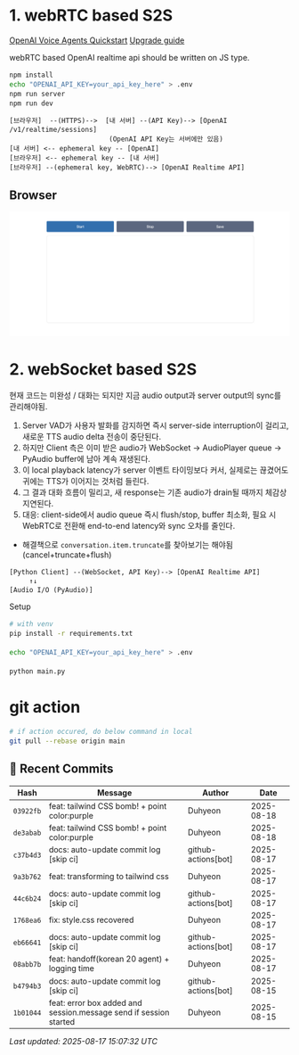 # 1. webRTC based S2S

[OpenAI Voice Agents Quickstart](https://openai.github.io/openai-agents-js/guides/voice-agents/quickstart/)
[Upgrade guide](https://openai.github.io/openai-agents-js/guides/voice-agents/build/)

webRTC based OpenAI realtime api should be written on JS type.

```bash
npm install
echo "OPENAI_API_KEY=your_api_key_here" > .env
npm run server
npm run dev
```

```text
[브라우저]  --(HTTPS)-->  [내 서버] --(API Key)--> [OpenAI /v1/realtime/sessions]
                         (OpenAI API Key는 서버에만 있음)
[내 서버] <-- ephemeral key -- [OpenAI]
[브라우저] <-- ephemeral key -- [내 서버]
[브라우저] --(ephemeral key, WebRTC)--> [OpenAI Realtime API]
```

## Browser
![alt text](assets/webrtc_web.png)

# 2. webSocket based S2S

현재 코드는 미완성 / 대화는 되지만 지금 audio output과 server output의 sync를 관리해야됨.

1. Server VAD가 사용자 발화를 감지하면 즉시 server-side interruption이 걸리고, 새로운 TTS audio delta 전송이 중단된다.
2. 하지만 Client 측은 이미 받은 audio가 WebSocket → AudioPlayer queue → PyAudio buffer에 남아 계속 재생된다.
3. 이 local playback latency가 server 이벤트 타이밍보다 커서, 실제로는 끊겼어도 귀에는 TTS가 이어지는 것처럼 들린다.
4. 그 결과 대화 흐름이 밀리고, 새 response는 기존 audio가 drain될 때까지 체감상 지연된다.
5. 대응: client-side에서 audio queue 즉시 flush/stop, buffer 최소화, 필요 시 WebRTC로 전환해 end-to-end latency와 sync 오차를 줄인다.

- 해결책으로 `conversation.item.truncate`를 찾아보기는 해야됨(cancel+truncate+flush)

```text
[Python Client] --(WebSocket, API Key)--> [OpenAI Realtime API]
     ↑↓
[Audio I/O (PyAudio)]
```

Setup

```bash
# with venv
pip install -r requirements.txt

echo "OPENAI_API_KEY=your_api_key_here" > .env

python main.py
```

# git action

```bash
# if action occured, do below command in local
git pull --rebase origin main
```

## 📝 Recent Commits

| Hash | Message | Author | Date |
|------|---------|--------|------|
| `03922fb` | feat: tailwind CSS bomb! + point color:purple | Duhyeon | 2025-08-18 |
| `de3abab` | feat: tailwind CSS bomb! + point color:purple | Duhyeon | 2025-08-18 |
| `c37b4d3` | docs: auto-update commit log [skip ci] | github-actions[bot] | 2025-08-17 |
| `9a3b762` | feat: transforming to tailwind css | Duhyeon | 2025-08-17 |
| `44c6b24` | docs: auto-update commit log [skip ci] | github-actions[bot] | 2025-08-17 |
| `1768ea6` | fix: style.css recovered | Duhyeon | 2025-08-17 |
| `eb66641` | docs: auto-update commit log [skip ci] | github-actions[bot] | 2025-08-17 |
| `08abb7b` | feat: handoff(korean 20 agent) + logging time | Duhyeon | 2025-08-17 |
| `b4794b3` | docs: auto-update commit log [skip ci] | github-actions[bot] | 2025-08-15 |
| `1b01044` | feat: error box added and session.message send if session started | Duhyeon | 2025-08-15 |

*Last updated: 2025-08-17 15:07:32 UTC*
